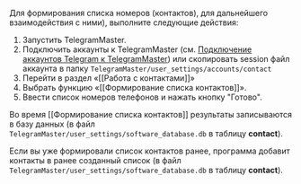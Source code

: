 Для формирования списка номеров (контактов), для дальнейшего взаимодействия с ними), выполните следующие действия:  
  
1. Запустить TelegramMaster.  
2. Подключить аккаунты к TelegramMaster (см. [Подключение аккаунтов Telegram к TelegramMaster](https://github.com/pyadrus/telegram_bot_smm/blob/01e9bda9119a011329e9099f7fc5004c455a0ae6/docs/%D0%9F%D0%BE%D0%B4%D0%BA%D0%BB%D1%8E%D1%87%D0%B5%D0%BD%D0%B8%D0%B5_%D0%B0%D0%BA%D0%BA%D0%B0%D1%83%D0%BD%D1%82%D0%BE%D0%B2/%D0%9F%D0%BE%D0%B4%D0%BA%D0%BB%D1%8E%D1%87%D0%B5%D0%BD%D0%B8%D0%B5_%D0%B0%D0%BA%D0%BA%D0%B0%D1%83%D0%BD%D1%82%D0%BE%D0%B2.md)) или скопировать session файл аккаунта в папку `TelegramMaster/user_settings/accounts/contact`  
3. Перейти в раздел «[[Работа с контактами]]»  
4. Выбрать функцию «[[Формирование списка контактов]]».  
5. Ввести список номеров телефонов и нажать кнопку "Готово". 
  
Во время [[Формирование списка контактов]] результаты записываются в базу данных (в файл `TelegramMaster/user_settings/software_database.db` в таблицу **contact**).

Если вы уже формировали список контактов ранее, программа добавит контакты в ранее созданный список (в файл `TelegramMaster/user_settings/software_database.db` в таблицу **contact**).